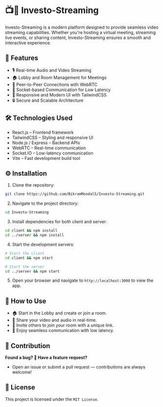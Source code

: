 # 📺🎥 Investo-Streaming

Investo-Streaming is a modern platform designed to provide seamless video streaming capabilities. Whether you're hosting a virtual meeting, streaming live events, or sharing content, Investo-Streaming ensures a smooth and interactive experience.

## 🌟 Features
- 🎙️ Real-time Audio and Video Streaming
- 🏠 Lobby and Room Management for Meetings
- 🔗 Peer-to-Peer Connections with WebRTC
- 📡 Socket-based Communication for Low Latency
- 🎨 Responsive and Modern UI with TailwindCSS
- 🔒 Secure and Scalable Architecture

## 🛠️ Technologies Used
- React.js – Frontend framework
- TailwindCSS – Styling and responsive UI
- Node.js / Express – Backend APIs
- WebRTC – Real-time communication
- Socket.IO – Low-latency communication
- Vite – Fast development build tool

## ⚙️ Installation

1. Clone the repository:
```bash
git clone https://github.com/BikramMondal5/Investo-Streaming.git
```
2. Navigate to the project directory:
```bash
cd Investo-Streaming
```
3. Install dependencies for both client and server:
```bash
cd client && npm install
cd ../server && npm install
```
4. Start the development servers:
```bash
# Start the client
cd client && npm start

# Start the server
cd ../server && npm start
```
5. Open your browser and navigate to `http://localhost:3000` to view the app.


## 🚀 How to Use

- 🏠 Start in the Lobby and create or join a room.
- 🎥 Share your video and audio in real-time.
- 🔗 Invite others to join your room with a unique link.
- 📡 Enjoy seamless communication with low latency.

## 🤝 Contribution

**Found a bug? 🐞 Have a feature request?**
- Open an issue or submit a pull request — contributions are always welcome!

## 📜 License

This project is licensed under the `MIT License`.
